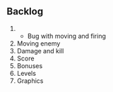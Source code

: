 ## Backlog
1. + Bug with moving and firing 
2. Moving enemy
3. Damage and kill
4. Score
5. Bonuses
6. Levels
7. Graphics
